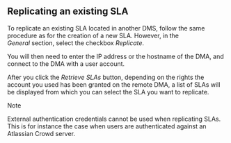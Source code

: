 ## Replicating an existing SLA

To replicate an existing SLA located in another DMS, follow the same procedure as for the creation of a new SLA. However, in the *General* section, select the checkbox *Replicate*.

You will then need to enter the IP address or the hostname of the DMA, and connect to the DMA with a user account.

After you click the *Retrieve SLAs* button, depending on the rights the account you used has been granted on the remote DMA, a list of SLAs will be displayed from which you can select the SLA you want to replicate.

> [!NOTE]
> External authentication credentials cannot be used when replicating SLAs. This is for instance the case when users are authenticated against an Atlassian Crowd server.
